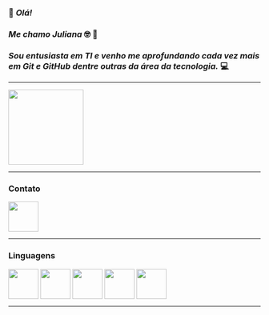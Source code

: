 ### 👋 _Olá!_
### _Me chamo Juliana_ :nerd_face: :brain:
### _Sou entusiasta em TI e venho me aprofundando cada vez mais em Git e GitHub dentre outras da área da tecnologia._ :computer:

----

<div>

<img height="150em" src="https://github-readme-stats.vercel.app/api?username=ajhuly&show_icons=true&theme=tokyonight"/>

</div>

----

### Contato

<div>

<a href="www.linkedin.com/in/juliana-r-silvestre-esposti">

<img src="https://cdn.jsdelivr.net/gh/devicons/devicon@latest/icons/linkedin/linkedin-original.svg" align="center" heigth="50" width="60">

</a>

</div>

----

### Linguagens

<div>


<img src="https://cdn.jsdelivr.net/gh/devicons/devicon@latest/icons/linux/linux-original.svg" align="center" heigth="50" width="60">
          

<img src="https://cdn.jsdelivr.net/gh/devicons/devicon@latest/icons/bash/bash-original.svg" align="center" heigth="50" width="60">


<img src="https://cdn.jsdelivr.net/gh/devicons/devicon@latest/icons/docker/docker-plain.svg" align="center" heigth="50" width="60">

<img src="https://cdn.jsdelivr.net/gh/devicons/devicon@latest/icons/python/python-original.svg" align="center" heigth="50" width="60">
          

<img src="https://cdn.jsdelivr.net/gh/devicons/devicon@latest/icons/django/django-plain.svg" align="center" heigth="50" width="60">


</div>

----
